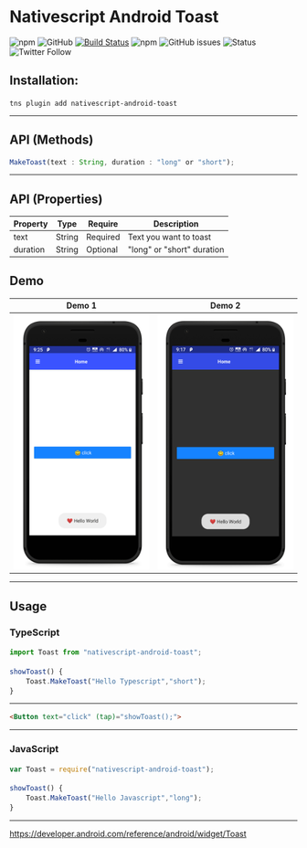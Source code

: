 # Nativescript Android Toast

![npm](https://img.shields.io/npm/v/nativescript-android-toast?color=blue)
![GitHub](https://img.shields.io/github/license/iamabs2001/nativescript-android-toast)
[![Build Status](https://travis-ci.com/iamabs2001/nativescript-android-toast.svg?branch=master)](https://travis-ci.com/iamabs2001/nativescript-android-toast)
![npm](https://img.shields.io/npm/dt/nativescript-android-toast)
![GitHub issues](https://img.shields.io/github/issues-raw/iamabs2001/nativescript-android-toast)
![Status](https://img.shields.io/badge/status-working-green)
![Twitter Follow](https://img.shields.io/twitter/follow/iamabs2001?style=social)

## Installation:
``` tns plugin add nativescript-android-toast ```

<hr>

## API (Methods)

```javascript
MakeToast(text : String, duration : "long" or "short");
```
<hr>

## API (Properties)
| Property | Type | Require |Description |
| --- | --- | --- | --- |
| text | String | Required | Text you want to toast |
| duration | String | Optional | "long" or "short" duration |

## Demo

| Demo 1 | Demo 2 |
| ----------- | ----------- |
| ![Demo 1](1.png) | ![Demo 2](2.png) |


<hr>

## Usage

### TypeScript

```typescript
import Toast from "nativescript-android-toast";

showToast() {
    Toast.MakeToast("Hello Typescript","short");
}
```

<hr>

```html
<Button text="click" (tap)="showToast();">
```

<hr>

### JavaScript

```javascript
var Toast = require("nativescript-android-toast");

showToast() {
    Toast.MakeToast("Hello Javascript","long");
}
```

<hr>

https://developer.android.com/reference/android/widget/Toast